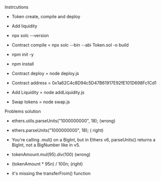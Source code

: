 Instrcutions

- Token create, compile and deploy
- Add liquidity

- npx solc --version
- Contract compile = npx solc --bin --abi Token.sol -o build
- npm init -y
- npm install
- Contract deploy = node deploy.js
- Contract address = 0x1a62C4c8D94c5D47B61917E92fE101D698Fc1Cd1
- Add Liquidity = node addLiquidity.js
- Swap tokens = node swap.js


Problems solution

- ethers.utils.parseUnits("1000000000", 18); (wrong)
- ethers.parseUnits("1000000000", 18); ( right)

- You're calling .mul() on a BigInt, but in Ethers v6, parseUnits() returns a BigInt, not a BigNumber like in v5.
- tokenAmount.mul(95).div(100) (wrong)
- (tokenAmount * 95n) / 100n; (right)


- it's missing the transferFrom() function
